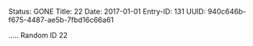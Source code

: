 Status: GONE
Title: 22
Date: 2017-01-01
Entry-ID: 131
UUID: 940c646b-f675-4487-ae5b-7fbd16c66a61

.....
Random ID 22
